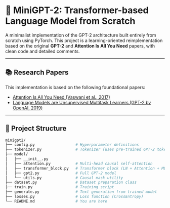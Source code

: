 # 🧠 MiniGPT-2: Transformer-based Language Model from Scratch

A minimalist implementation of the GPT-2 architecture built entirely from scratch using PyTorch. This project is a learning-oriented reimplementation based on the original **GPT-2** and **Attention Is All You Need** papers, with clean code and detailed comments.

---

## 📚 Research Papers

This implementation is based on the following foundational papers:

- [Attention Is All You Need (Vaswani et al., 2017)](https://arxiv.org/abs/1706.03762)
- [Language Models are Unsupervised Multitask Learners (GPT-2 by OpenAI, 2019)](https://openai.com/research/language-unsupervised)

---

## 📂 Project Structure

```bash
minigpt2/
├── config.py                  # Hyperparameter definitions
├── tokenizer.py               # Tokenizer (uses pre-trained GPT-2 tokenizer)
├── model/
│   ├── __init__.py
│   ├── attention.py           # Multi-head causal self-attention
│   ├── transformer_block.py   # Transformer block (LN + Attention + MLP)
│   ├── gpt2.py                # Full GPT-2 model
│   └── utils.py               # Causal mask utility
├── dataset.py                 # Dataset preparation class
├── train.py                   # Training script
├── generate.py                # Text generation from trained model
├── losses.py                  # Loss function (CrossEntropy)
└── README.md                  # You are here
